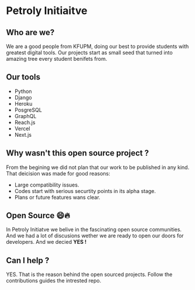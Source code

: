 # Petroly Initiaitve

## Who are we?

We are a good people from KFUPM, doing our best to provide students with greatest digital tools.
Our projects start as small seed that turned into amazing tree every student benifets from.

## Our tools

- Python
- Django
- Heroku
- PosgreSQL
- GraphQL
- Reach.js
- Vercel
- Next.js

## Why wasn't this open source project ?

From the begining we did not plan that our work to be published in any kind. That deicision was made for good reasons:

- Large compatibility issues.
- Codes start with serious securtity points in its alpha stage.
- Plans or future features wans clear.

## Open Source 😄🔥

In Petroly Initiatve we belive in the fascinating open source communities. And we had a lot of discusions wether we are ready to open our doors for developers. And we decied **YES !**

## Can I help ?

YES. That is the reason behind the open sourced projects. Follow the contributions guides the intrested repo.
